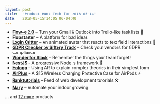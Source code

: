 ```yaml
---
layout: post
title:  "Product Hunt Tech for 2018-05-14"
date:   2018-05-15T14:05:06-04:00
---
```


* **[Flow-e 2.0](https://www.producthunt.com/posts/flow-e-2-0?utm_campaign=producthunt-api&utm_medium=api&utm_source=Application%3A+Daily+Digest+RSS+%28ID%3A+3202%29)** – Turn your Gmail & Outlook into Trello-like task lists 💌
* **[Flopstarter](https://www.producthunt.com/posts/flopstarter-2?utm_campaign=producthunt-api&utm_medium=api&utm_source=Application%3A+Daily+Digest+RSS+%28ID%3A+3202%29)** – A platform for bad ideas
* **[Login Critter](https://www.producthunt.com/posts/login-critter?utm_campaign=producthunt-api&utm_medium=api&utm_source=Application%3A+Daily+Digest+RSS+%28ID%3A+3202%29)** – An animated avatar that reacts to text field interactions 🐻
* **[GDPR Checker by Siftery Track](https://www.producthunt.com/posts/gdpr-checker-by-siftery-track?utm_campaign=producthunt-api&utm_medium=api&utm_source=Application%3A+Daily+Digest+RSS+%28ID%3A+3202%29)** – Check your vendors for GDPR compliance
* **[Wonder for Slack](https://www.producthunt.com/posts/wonder-for-slack?utm_campaign=producthunt-api&utm_medium=api&utm_source=Application%3A+Daily+Digest+RSS+%28ID%3A+3202%29)** – Remember the things your team forgets
* **[NestJS](https://www.producthunt.com/posts/nestjs?utm_campaign=producthunt-api&utm_medium=api&utm_source=Application%3A+Daily+Digest+RSS+%28ID%3A+3202%29)** – A progressive Node.js framework 🚀
* **[Hologo](https://www.producthunt.com/posts/hologo?utm_campaign=producthunt-api&utm_medium=api&utm_source=Application%3A+Daily+Digest+RSS+%28ID%3A+3202%29)** – Using AR to explain complex theories in their simplest form
* **[AirPlus](https://www.producthunt.com/posts/airplus?utm_campaign=producthunt-api&utm_medium=api&utm_source=Application%3A+Daily+Digest+RSS+%28ID%3A+3202%29)** – A $15 Wireless Charging Protective Case for AirPods ⚡
* **[Ranktutorials](https://www.producthunt.com/posts/ranktutorials?utm_campaign=producthunt-api&utm_medium=api&utm_source=Application%3A+Daily+Digest+RSS+%28ID%3A+3202%29)** – Feed of web development tutorials 🛠️
* **[Mary](https://www.producthunt.com/posts/mary?utm_campaign=producthunt-api&utm_medium=api&utm_source=Application%3A+Daily+Digest+RSS+%28ID%3A+3202%29)** – Automate your indoor growing

… and [12 more](https://www.producthunt.com/tech) products